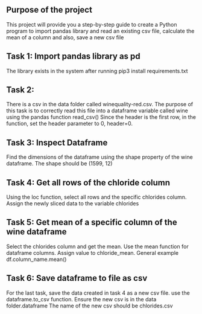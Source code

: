 ## Purpose of the project
This project will provide you a step-by-step guide to create a Python program to
 import pandas library and read an existing csv file, calculate the mean of a column and also, save a new csv file



## Task 1: Import pandas library as pd
The library exists in the system after running pip3 install requirements.txt

## Task 2:
There is a csv in the data folder called winequality-red.csv.
The purpose of this task is to correctly read this file into a dataframe variable called wine using the pandas function read_csv()
Since the header is the first row, in the function, set the header parameter to 0, header=0.

## Task 3: Inspect Dataframe
Find the dimensions of the dataframe using the shape property of the wine dataframe. The shape should be (1599, 12)

## Task 4: Get all rows of the chloride column
Using the loc function, select all rows and the specific chlorides column. Assign the newly sliced data to the variable chlorides

## Task 5: Get mean of a specific column of the wine dataframe
Select the chlorides column and get the mean. Use the mean function for dataframe columns. Assign value to chloride_mean.
General example df.column_name.mean()

## Task 6: Save dataframe to file as csv
For the last task, save the data created in task 4 as a new csv file. use the dataframe.to_csv function. Ensure the new csv is in the data folder.dataframe
The name of the new csv should be chlorides.csv